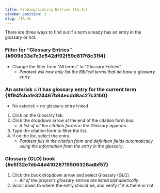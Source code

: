 ```yaml
---
title: Finding/Linking Entries (1A.4c)
sidebar_position: 3
slug: /1A.4c
---
```




There are three ways to find out if a term already has an entry in the glossary or not.


[](https://manual.paratext.org/Video-summaries/Stage-1/Additional/1A.4c#filter-for-glossary-entries)


### Filter for “Glossary Entries” {#909d33e7c3c542df92f59c817f8c31f4}

- Change the filter from “All terms” to “Glossary Entries”.
	- _Paratext will now only list the Biblical terms that do have a glossary entry_.

### An asterisk = it has glossary entry for the current term {#f94fcba1e324467b84ecdd8ac27c31b0}

- No asterisk = no glossary entry linked
1. Click on the Glossary tab.
1. Click the dropdown arrow at the end of the citation form box.
	- _A list of all the citation forms in the Glossary appears_.
1. Type the citation form to filter the list.
1. If on the list, select the entry.
	- _Paratext fills in the citation form and definition fields automatically using the information from the entry in the glossary_.

### Glossary (GLO) book {#e5f32e7db44d41028715506328adbf57}

1. Click the book dropdown arrow and select Glossary (GLO).
	- _All of the project’s glossary entries are listed alphabetically_.
1. Scroll down to where the entry should be, and verify if it is there or not.
